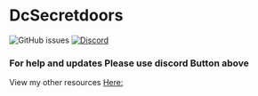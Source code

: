 
# DcSecretdoors
![GitHub issues](https://img.shields.io/github/issues/doragoncraft/sercetdoor.svg?style=for-the-badge)
[![Discord](https://img.shields.io/discord/381442112400523264.svg?style=for-the-badge)](https://discordapp.com/invite/VMx9JmY)

### For help and updates Please use discord Button above


View my other resources [Here:](https://www.spigotmc.org/resources/authors/doragoncraft.126499/)

